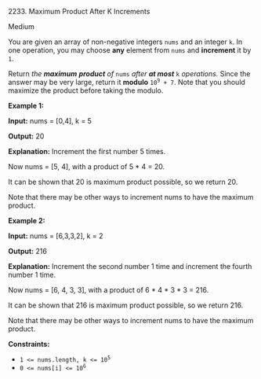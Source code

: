 2233\. Maximum Product After K Increments

Medium

You are given an array of non-negative integers `nums` and an integer `k`. In one operation, you may choose **any** element from `nums` and **increment** it by `1`.

Return _the **maximum** **product** of_ `nums` _after **at most**_ `k` _operations._ Since the answer may be very large, return it **modulo** <code>10<sup>9</sup> + 7</code>. Note that you should maximize the product before taking the modulo.

**Example 1:**

**Input:** nums = [0,4], k = 5

**Output:** 20

**Explanation:** Increment the first number 5 times.

Now nums = [5, 4], with a product of 5 \* 4 = 20.

It can be shown that 20 is maximum product possible, so we return 20.

Note that there may be other ways to increment nums to have the maximum product.

**Example 2:**

**Input:** nums = [6,3,3,2], k = 2

**Output:** 216

**Explanation:** Increment the second number 1 time and increment the fourth number 1 time.

Now nums = [6, 4, 3, 3], with a product of 6 \* 4 \* 3 \* 3 = 216.

It can be shown that 216 is maximum product possible, so we return 216.

Note that there may be other ways to increment nums to have the maximum product.

**Constraints:**

*   <code>1 <= nums.length, k <= 10<sup>5</sup></code>
*   <code>0 <= nums[i] <= 10<sup>6</sup></code>